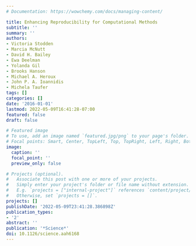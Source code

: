 ```yaml
---
# Documentation: https://wowchemy.com/docs/managing-content/

title: Enhancing Reproducibility for Computational Methods
subtitle: ''
summary: ''
authors:
- Victoria Stodden
- Marcia McNutt
- David H. Bailey
- Ewa Deelman
- Yolanda Gil
- Brooks Hanson
- Michael A. Heroux
- John P. A. Ioannidis
- Michela Taufer
tags: []
categories: []
date: '2016-01-01'
lastmod: 2022-05-09T16:41:28-07:00
featured: false
draft: false

# Featured image
# To use, add an image named `featured.jpg/png` to your page's folder.
# Focal points: Smart, Center, TopLeft, Top, TopRight, Left, Right, BottomLeft, Bottom, BottomRight.
image:
  caption: ''
  focal_point: ''
  preview_only: false

# Projects (optional).
#   Associate this post with one or more of your projects.
#   Simply enter your project's folder or file name without extension.
#   E.g. `projects = ["internal-project"]` references `content/project/deep-learning/index.md`.
#   Otherwise, set `projects = []`.
projects: []
publishDate: '2022-05-09T23:41:28.386898Z'
publication_types:
- '2'
abstract: ''
publication: '*Science*'
doi: 10.1126/science.aah6168
---
```

